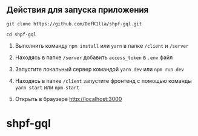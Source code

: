 ## Действия для запуска приложения

```
git clone https://github.com/DefK1lla/shpf-gql.git

cd shpf-gql
```

1. Выполнить команду `npm install` или `yarn` в папке `/client` и `/server`

2. Находясь в папке `/server` добавить `access_token` в `.env` файл

3. Запустите локальный сервер командой `yarn dev` или `npm run dev`

4. Находясь в папке `/client` запустите фронтенд с помощью команды `yarn start` или `npm start`

5. Открыть в браузере [http://localhost:3000](http://localhost:3000)

# shpf-gql
